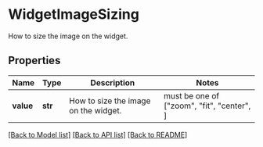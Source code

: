 # WidgetImageSizing

How to size the image on the widget.

## Properties
Name | Type | Description | Notes
------------ | ------------- | ------------- | -------------
**value** | **str** | How to size the image on the widget. |  must be one of ["zoom", "fit", "center", ]

[[Back to Model list]](README.md#documentation-for-models) [[Back to API list]](README.md#documentation-for-api-endpoints) [[Back to README]](README.md)


